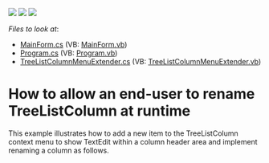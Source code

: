<!-- default badges list -->
![](https://img.shields.io/endpoint?url=https://codecentral.devexpress.com/api/v1/VersionRange/128637214/13.1.4%2B)
[![](https://img.shields.io/badge/Open_in_DevExpress_Support_Center-FF7200?style=flat-square&logo=DevExpress&logoColor=white)](https://supportcenter.devexpress.com/ticket/details/E2713)
[![](https://img.shields.io/badge/📖_How_to_use_DevExpress_Examples-e9f6fc?style=flat-square)](https://docs.devexpress.com/GeneralInformation/403183)
<!-- default badges end -->
<!-- default file list -->
*Files to look at*:

* [MainForm.cs](./CS/WindowsApplication3/MainForm.cs) (VB: [MainForm.vb](./VB/WindowsApplication3/MainForm.vb))
* [Program.cs](./CS/WindowsApplication3/Program.cs) (VB: [Program.vb](./VB/WindowsApplication3/Program.vb))
* [TreeListColumnMenuExtender.cs](./CS/WindowsApplication3/TreeListColumnMenuExtender.cs) (VB: [TreeListColumnMenuExtender.vb](./VB/WindowsApplication3/TreeListColumnMenuExtender.vb))
<!-- default file list end -->
# How to allow an end-user to rename TreeListColumn at runtime


<p>This example illustrates how to add a new item to the TreeListColumn context menu to show TextEdit within a column header area and implement renaming a column as follows.</p>

<br/>


